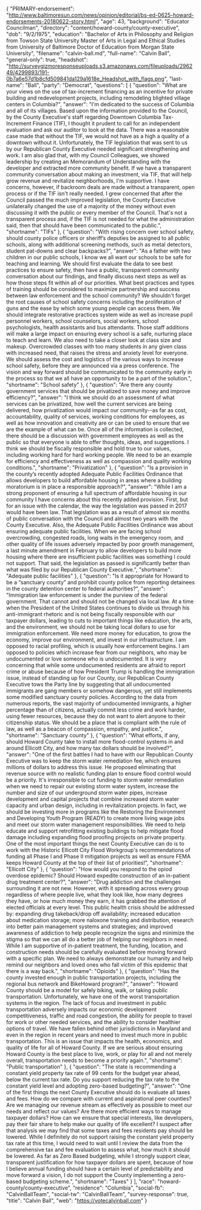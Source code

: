 {
  "PRIMARY-endorsement": "http://www.baltimoresun.com/news/opinion/editorial/bs-ed-0625-howard-endorsements-20180622-story.html",
  "age": 43,
  "background": "Educator Councilman",
  "directory": "content/howard-county/county-executive",
  "dob": "9/2/1975",
  "education": "Bachelor of Arts in Philosophy and Religion from Towson State University Master of Arts in Legal and Ethical Studies from University of Baltimore Doctor of Education from Morgan State University",
  "filename": "calvin-ball.md",
  "full-name": "Calvin Ball",
  "general-only": true,
  "headshot": "http://surveygizmoresponseuploads.s3.amazonaws.com/fileuploads/296249/4299893/191-0b7a6e57d1b8cfd509841da129a1618e_Headshot_with_flags.png",
  "last-name": "Ball",
  "party": "Democrat",
  "questions": [
    {
      "question": "What are your views on the use of tax-increment financing as an incentive for private building and redevelopment projects, including remodeling blighted village centers in Columbia?",
      "answer": "I'm dedicated to the success of Columbia and all of its villages. Based upon the information provided to the Council, by the County Executive's staff regarding Downtown Columbia Tax-Increment Finance (TIF), I thought it prudent to call for an independent evaluation and ask our auditor to look at the data.  There was a reasonable case made that without the TIF, we would not have as a high a quality of a downtown without it.  Unfortunately, the TIF legislation that was sent to us by our Republican County Executive needed significant strengthening and work.  I am also glad that, with my Council Colleagues, we showed leadership by creating an Memorandum of Understanding with the developer and extracted more community benefit.  If we have a transparent community conversation about making an investment, via TIF, that will help grow revenue and revitalize neighborhoods, I'm supportive. I have concerns, however, if backroom deals are made without a transparent, open process or if the TIF isn't really needed. I grew concerned that after the Council passed the much improved legislation, the County Executive unilaterally changed the use of a majority of the money without even discussing it with the public or every member of the Council. That's not a transparent process and, if the TIF is not needed for what the administration said, then that should have been communicated to the public.",
      "shortname": "TIFs"
    },
    {
      "question": "With rising concern over school safety, should county police officers or sheriff’s deputies be assigned to all public schools, along with additional screening methods, such as metal detectors, student pat-downs and clear backpacks?",
      "answer": "As a father with two children in our public schools, I know we all want our schools to be safe for teaching and learning.  We should first evaluate the data to see best practices to ensure safety, then have a public, transparent community conversation about our findings, and finally discuss next steps as well as how those steps fit within all of our priorities.  What best practices and types of training should be considered to maximize partnership and success between law enforcement and the school community?  We shouldn't forget the root causes of school safety concerns including the proliferation of guns and the ease by which some young people can access them.  We should integrate restorative practices system wide as well as increase pupil personnel workers, school counselors, social workers, school psychologists, health assistants and bus attendants.  Those staff additions will make a large impact on ensuring every school is a safe, nurturing place to teach and learn. We also need to take a closer look at class size and makeup.  Overcrowded classes with too many students in any given class with increased need, that raises the stress and anxiety level for everyone.  We should assess the cost and logistics of the various ways to increase school safety, before they are announced via a press conference. The vision and way forward should be communicated to the community early in the process so that we all have an opportunity to be a part of the solution.",
      "shortname": "School safety"
    },
    {
      "question": "Are there any county government services that should be privatized to save money and improve efficiency?",
      "answer": "I think we should do an assessment of what services can be privatized, how well the current services are being delivered, how privatization would impact our community--as far as cost, accountability, quality of services, working conditions for employees, as well as how innovation and creativity are or can be used to ensure that we are the example of what can be.  Once all of the information is collected, there should be a discussion with government employees as well as the public so that everyone is able to offer thoughts, ideas, and suggestions. I think we should be fiscally responsible and hold true to our values, including working hard for hard working people. We need to be an example for efficiency and effectiveness as well as compassion and quality working conditions.",
      "shortname": "Privatization"
    },
    {
      "question": "Is a provision in the county’s recently adopted Adequate Public Facilities Ordinance that allows developers to build affordable housing in areas where a building moratorium is in place a responsible approach?",
      "answer": "While I am a strong proponent of ensuring a full spectrum of affordable housing in our community I have concerns about this recently added provision.  First, but for an issue with the calendar, the way the legislation was passed in 2017 would have been law.  That legislation was as a result of almost six months of public conversation with the Council and almost two years with the County Executive.  Also, the Adequate Public Facilities Ordinance was about ensuring adequate public facilities.  When we are facing school overcrowding, congested roads, long waits in the emergency room, and other quality of life issues adversely impacted by poor growth management, a last minute amendment in February to allow developers to build more housing where there are insufficient public facilities was something I could not support. That said, the legislation as passed is significantly better than what was filed by our Republican County Executive.",
      "shortname": "Adequate public facilities"
    },
    {
      "question": "Is it appropriate for Howard to be a “sanctuary county” and prohibit county police from reporting detainees in the county detention center to federal authorities?",
      "answer": "Immigration law enforcement is under the purview of the federal government.  That cannot and should not be changed via local law.  At a time when the President of the United States continues to divide us through his anti-immigrant rhetoric and is not being fiscally responsible with our taxpayer dollars, leading to cuts to important things like education, the arts, and the environment, we should not be taking local dollars to use for immigration enforcement.  We need more money for education, to grow the economy, improve our environment, and invest in our infrastructure.  I am opposed to racial profiling, which is usually how enforcement begins. I am opposed to policies which increase fear from our neighbors, who may be undocumented or love someone who is undocumented. It is very concerning that while some undocumented residents are afraid to report crime or abuse because of how President Trump is handling the immigration issue, instead of standing up for our County, our Republican County Executive tows the Party line by suggesting that all undocumented immigrants are gang members or somehow dangerous, yet still implements some modified sanctuary county policies.  According to the data from numerous reports, the vast majority of undocumented immigrants, a higher percentage than of citizens, actually commit less crime and work harder, using fewer resources, because they do not want to alert anyone to their citizenship status.  We should be a place that is compliant with the rule of law, as well as a beacon of compassion, empathy, and justice.",
      "shortname": "Sanctuary county"
    },
    {
      "question": "What efforts, if any, should Howard County take to install more flood-control systems in and around Ellicott City, and how many tax dollars should be involved?",
      "answer": "One of the first battles I had to have with our Republican County Executive was to keep the storm water remediation fee, which ensures millions of dollars to address this issue. He proposed eliminating that revenue source with no realistic funding plan to ensure flood control would be a priority. It's irresponsible to cut funding to storm water remediation when we need to repair our existing storm water system, increase the number and size of our underground storm water pipes, increase development and capital projects that combine increased storm water capacity and urban design, including in revitalization projects.  In fact, we should be investing more in programs like the Restoring the Environment and Developing Youth Program (READY) to create more living wage jobs and meet our storm water management responsibilities. We need to help educate and support retrofitting existing buildings to help mitigate flood damage including expanding flood proofing projects on private property. One of the most important things the next County Executive can do is to work with the Historic Ellicott City Flood Workgroup's recommendations of funding all Phase I and  Phase II mitigation projects as well as ensure FEMA keeps Howard County at the top of their list of priorities!",
      "shortname": "Ellicott City"
    },
    {
      "question": "How would you respond to the opiod overdose epidemic? Should Howard expedite construction of an in-patient drug treatment center?",
      "answer": "Drug addiction and the challenges surrounding it are not new.  However, with it spreading across every group regardless of where people live, what they look like, how many degrees they have, or how much money they earn, it has grabbed the attention of elected officials at every level. This public health crisis should be addressed by: expanding drug takeback/drop off availability; increased education about medication storage; more naloxone training and distribution, research into better pain management systems and strategies; and improved awareness of addiction to help people recognize the signs and minimize the stigma so that we can all do a better job of helping our neighbors in need. While I am supportive of in-patient treatment, the funding, location, and construction needs should be carefully evaluated before moving forward with a specific plan. We need to always demonstrate our humanity and help remind our neighbors and loved ones who fall victim of this epidemic that there is a way back.",
      "shortname": "Opioids"
    },
    {
      "question": "Has the county invested enough in public transportation projects, including the regional bus network and BikeHoward program?",
      "answer": "Howard County should be a model for safely biking, walk, or taking public transportation. Unfortunately, we have one of the worst transportation systems in the region.  The lack of focus and investment in public transportation adversely impacts our economic development competitiveness, traffic and road congestion, the ability for people to travel for work or other needed services, and the ability to consider healthier options of travel.  We have fallen behind other jurisdictions in Maryland and even in the region in recent years and need to invest much more in public transportation. This is an issue that impacts the health, economics, and quality of life for all of Howard County. If we are serious about ensuring Howard County is the best place to live, work, or play for all and not merely overall, transportation needs to become a priority again.",
      "shortname": "Public transportation"
    },
    {
      "question": "The state is recommending a constant yield property tax rate of 99 cents for the budget year ahead, below the current tax rate. Do you support reducing the tax rate to the constant yield level and adopting zero-based budgeting?",
      "answer": "One of the first things the next County Executive should do is evaluate all taxes and fees.  How do we compare with current and aspirational peer counties?  Are we managing our revenue stream as effectively as possible to meet our needs and reflect our values?   Are there more efficient ways to manage taxpayer dollars?  How can we ensure that special interests, like developers, pay their fair share to help make our quality of life excellent? I suspect after that analysis we may find that some taxes and fees residents pay should be lowered.  While I definitely do not support raising the constant yield property tax rate at this time, I would need to wait until I review the data from the comprehensive tax and fee evaluation to assess what, how much it should be lowered. As far as Zero Based budgeting, while I strongly support clear, transparent justification for how taxpayer dollars are spent, because of how I believe annual funding should have a certain level of predictability and move forward a vision, I do not support the County implementing a zero-based budgeting scheme.",
      "shortname": "Taxes"
    }
  ],
  "race": "howard-county/county-executive",
  "residence": "Columbia",
  "social-fb": "CalvinBallTeam",
  "social-tw": "CalvinBallTeam",
  "survey-response": true,
  "title": "Calvin Ball",
  "web": "https://votecalvinball.com"
}
